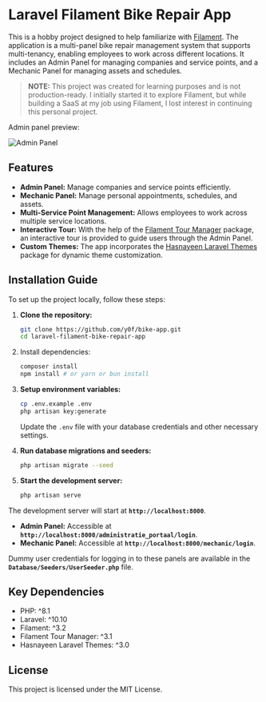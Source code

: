 # Laravel Filament Bike Repair App

This is a hobby project designed to help familiarize with [Filament](https://filamentphp.com). The application is a multi-panel bike repair management system that supports multi-tenancy, enabling employees to work across different locations. It includes an Admin Panel for managing companies and service points, and a Mechanic Panel for managing assets and schedules.

>**NOTE:** This project was created for learning purposes and is not production-ready. I initially started it to explore Filament, but while building a SaaS at my job using Filament, I lost interest in continuing this personal project.

Admin panel preview:

![Admin Panel](https://github.com/y0f/laravel-filament-bike-repair-app/assets/70378641/1088fcfd-7a7d-4a07-b3bd-e22449f70c96)

## Features

- **Admin Panel:** Manage companies and service points efficiently.
- **Mechanic Panel:** Manage personal appointments, schedules, and assets.
- **Multi-Service Point Management:** Allows employees to work across multiple service locations.
- **Interactive Tour:** With the help of the [Filament Tour Manager](https://github.com/jibaymcs/filament-tour) package, an interactive tour is provided to guide users through the Admin Panel.
- **Custom Themes:** The app incorporates the [Hasnayeen Laravel Themes](https://github.com/hasnayeen/laravel-themes) package for dynamic theme customization.


## Installation Guide

To set up the project locally, follow these steps:

1. **Clone the repository:**
   ```bash
   git clone https://github.com/y0f/bike-app.git
   cd laravel-filament-bike-repair-app
   ```
   
2. Install dependencies:
    ```bash
    composer install
    npm install # or yarn or bun install
    ```

3. **Setup environment variables:**

    ```bash
    cp .env.example .env
    php artisan key:generate
    ```

    Update the `.env` file with your database credentials and other necessary settings.

4. **Run database migrations and seeders:**

    ```bash
    php artisan migrate --seed
    ```

5. **Start the development server:**

    ```bash
    php artisan serve
    ```

The development server will start at **`http://localhost:8000`**.

- **Admin Panel:** Accessible at **`http://localhost:8000/administratie_portaal/login`**.
- **Mechanic Panel:** Accessible at **`http://localhost:8000/mechanic/login`**.

Dummy user credentials for logging in to these panels are available in the **`Database/Seeders/UserSeeder.php`** file.

## Key Dependencies

- PHP: ^8.1
- Laravel: ^10.10
- Filament: ^3.2
- Filament Tour Manager: ^3.1
- Hasnayeen Laravel Themes: ^3.0

## License

This project is licensed under the MIT License.



